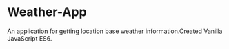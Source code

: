 # Weather-App
An application for getting location base weather information.Created Vanilla JavaScript ES6.
